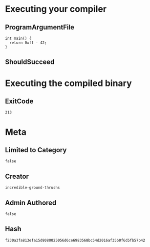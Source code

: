 # Executing your compiler

## ProgramArgumentFile

```
int main() {
  return 0xff - 42;
}
```

## ShouldSucceed

# Executing the compiled binary

## ExitCode

```
213
```

# Meta

## Limited to Category

```
false
```

## Creator

```
incredible-ground-thrushs
```

## Admin Authored

```
false
```

## Hash

```
f230a3fa813efa15d8080025056d6ce6983568bc54d2016af35b0f6d5fb57b42
```
